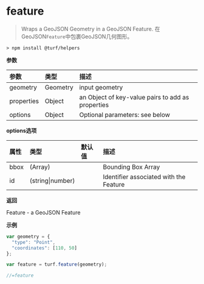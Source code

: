 # feature

> Wraps a GeoJSON Geometry in a GeoJSON Feature.
> 在GeoJSON`Feature`中包裹GeoJSON几何图形。

```text
> npm install @turf/helpers
```

**参数**

| 参数       | 类型     | 描述                                              |
| :--------- | :------- | :------------------------------------------------ |
| geometry   | Geometry | input geometry                                    |
| properties | Object   | an Object of key-value pairs to add as properties |
| options    | Object   | Optional parameters: see below                    |

**options选项**

| 属性 | 类型             | 默认值 | 描述                                   |
| :--- | :--------------- | :----- | :------------------------------------- |
| bbox | (Array)          |        | Bounding Box Array                     |
| id   | (string\|number) |        | Identifier associated with the Feature |

**返回**

Feature - a GeoJSON Feature

**示例**

```js
var geometry = {
  "type": "Point",
  "coordinates": [110, 50]
};

var feature = turf.feature(geometry);

//=feature
```